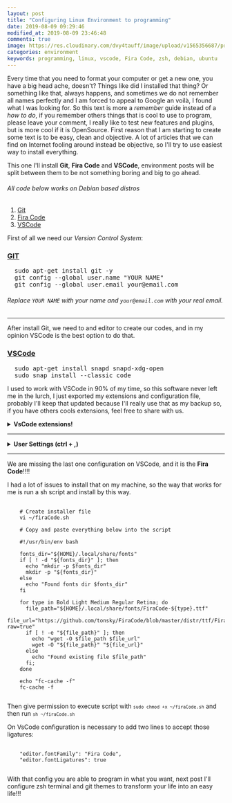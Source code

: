 ```yaml
---
layout: post
title: "Configuring Linux Environment to programming"
date: 2019-08-09 09:29:46
modified_at: 2019-08-09 23:46:48
comments: true
image: https://res.cloudinary.com/dvy4tauff/image/upload/v1565356687/preview_configuring_linux_environment_to_programming_p1oia4.jpg
categories: environment
keywords: programming, linux, vscode, Fira Code, zsh, debian, ubuntu
---
```


Every time that you need to format your computer or get a new one, you have a big head ache, doesn't? Things like did I installed that thing? Or something like that, always happens, and sometimes we do not remember all names perfectly and I am forced to appeal to Google an voilà, I found what I was looking for.
So this text is more a _remember_ guide instead of a _how to do_, if you remember others things that is cool to use to program, please leave your comment, I really like to test new features and plugins, but is more cool if it is OpenSource.
First reason that I am starting to create some text is to be easy, clean and objective. A lot of articles that we can find on Internet fooling around instead be objective, so I'll try to use easiest way to install everything.

This one I'll install **Git**, **Fira Code** and **VSCode**, environment posts will be split between them to be not something boring and big to go ahead.

###### All code below works on Debian based distros

1. [Git](#git)
2. [Fira Code](#firacode)
3. [VSCode](#vscode)

First of all we need our _Version Control System_:

### [GIT](https://git-scm.com/download/linux)

<pre class="bash">
  sudo apt-get install git -y
  git config --global user.name "YOUR NAME"
  git config --global user.email your@email.com
</pre>

###### Replace `YOUR NAME` with your name and `your@email.com` with your real email.

---

After install Git, we need to and editor to create our codes, and in my opinion VSCode is the best option to do that.

### [VSCode](https://code.visualstudio.com/)

<pre class="bash">
  sudo apt-get install snapd snapd-xdg-open
  sudo snap install --classic code
</pre>

I used to work with VSCode in 90% of my time, so this software never left me in the lurch, I just exported my extensions and configuration file, probably I'll keep that updated because I'll really use that as my backup so, if you have others cools extensions, feel free to share with us.

<details>
  <summary><b>VsCode extensions!</b></summary>
  
  <pre class="bash">
    code --install-extension aaron-bond.better-comments
    code --install-extension abusaidm.html-snippets
    code --install-extension ahmadawais.shades-of-purple
    code --install-extension amandeepmittal.expressjs
    code --install-extension bbenoist.vagrant
    code --install-extension bierner.emojisense
    code --install-extension christian-kohler.npm-intellisense
    code --install-extension christian-kohler.path-intellisense
    code --install-extension CoenraadS.bracket-pair-colorizer
    code --install-extension coolbear.systemd-unit-file
    code --install-extension DavidAnson.vscode-markdownlint
    code --install-extension dbaeumer.vscode-eslint
    code --install-extension donjayamanne.githistory
    code --install-extension dracula-theme.theme-dracula
    code --install-extension eamodio.gitlens
    code --install-extension eg2.vscode-npm-script
    code --install-extension eprincev-egor.toggle-upper-case
    code --install-extension esbenp.prettier-vscode
    code --install-extension fatihacet.gitlab-workflow
    code --install-extension formulahendry.auto-rename-tag
    code --install-extension formulahendry.code-runner
    code --install-extension foxundermoon.shell-format
    code --install-extension funkyremi.vscode-google-translate
    code --install-extension ginfuru.ginfuru-vscode-jekyll-syntax
    code --install-extension ginfuru.vscode-jekyll-snippets
    code --install-extension GrapeCity.gc-excelviewer
    code --install-extension Gruntfuggly.todo-tree
    code --install-extension HookyQR.beautify
    code --install-extension humao.rest-client
    code --install-extension jasonn-porch.gitlab-mr
    code --install-extension marcostazi.VS-code-vagrantfile
    code --install-extension micnil.vscode-checkpoints
    code --install-extension ms-azuretools.vscode-cosmosdb
    code --install-extension ms-azuretools.vscode-docker
    code --install-extension ms-python.python
    code --install-extension ms-vscode.azure-account
    code --install-extension ms-vscode.wordcount
    code --install-extension mtxr.sqltools
    code --install-extension oderwat.indent-rainbow
    code --install-extension pflannery.vscode-versionlens
    code --install-extension PKief.material-icon-theme
    code --install-extension pnp.polacode
    code --install-extension qezhu.gitlink
    code --install-extension rbbit.typescript-hero
    code --install-extension redhat.vscode-xml
    code --install-extension RoscoP.ActiveFileInStatusBar
    code --install-extension shd101wyy.markdown-preview-enhanced
    code --install-extension streetsidesoftware.code-spell-checker
    code --install-extension streetsidesoftware.code-spell-checker-portuguese-brazilian
    code --install-extension timonwong.shellcheck
    code --install-extension vector-of-bool.gitflow
    code --install-extension xabikos.JavaScriptSnippets
    code --install-extension Zignd.html-css-class-completion
  </pre>
  
</details>

---

<details>
  <summary><b>User Settings (ctrl + ,)</b></summary>
  
  <pre class="prettyprint" style="display: ">
    <code class="language-json">
      {
        "editor.tabSize": 2,
        "emmet.includeLanguages": {
          "html": "html",
          "javascript": "javascriptreact"
        },
        "workbench.iconTheme": "material-icon-theme",
        "files.autoSave": "afterDelay",
        "files.autoSaveDelay": 2000,
        "terminal.external.linuxExec": "iterm",
        "terminal.external.osxExec": "iTerm.app",
        "terminal.integrated.shell.osx": "zsh",
        "terminal.integrated.enableBold": true,
        "terminal.integrated.fontFamily": "MesloLGL Nerd Font",
        "terminal.integrated.fontSize": 14,
        "terminal.integrated.rightClickCopyPaste": true,
        "editor.wordWrap": "on",
        "editor.formatOnSave": true,
        "editor.formatOnPaste": true,
        "editor.fontFamily": "Fira Code",
        "editor.fontLigatures": true,
        "workbench.editor.highlightModifiedTabs": true,
        "explorer.sortOrder": "type",
        // "editor.minimap.enabled": false,
        "[javascript]": {
          "editor.defaultFormatter": "numso.prettier-standard-vscode"
        },
        "workbench.iconTheme": "material-icon-theme",
        "workbench.colorTheme": "Shades of Purple",
        "prettier.jsxSingleQuote": true,
        "prettier.printWidth": 100,
        "prettier.semi": false,
        "prettier.useTabs": true,
        "prettier.tabWidth": 2,
        "todo-tree.defaultHighlight": {
          "icon": "alert",
          "type": "text",
          "foreground": "red",
          "background": "white",
          "opacity": 50,
          "iconColour": "blue"
        },
        "todo-tree.defaultHighlight": {
          "icon": "alert",
          "type": "text",
          "foreground": "red",
          "background": "white",
          "opacity": 50,
          "iconColour": "blue"
        },
        "todo-tree.customHighlight": {
          "TODO": {
            "icon": "check",
            "type": "line",
            "foreground": "black",
            "iconColour": "red"
          },
          "FIXME": {
            "foreground": "black",
            "iconColour": "yellow",
            "icon": "bug"
          },
          "ASKFORHELP": {
            "icon": "heart",
            "iconColour": "pink"
          }
        },
        "typescript.updateImportsOnFileMove.enabled": "always",
        "cSpell.userWords": ["urlstations"],
        "editor.cursorStyle": "line",
        "editor.cursorBlinking": "expand",
        "files.trimFinalNewlines": true,
        "gitlab.instanceUrl": "http://192.168.101.250/gitlab",
        "window.zoomLevel": 0,
        "shellformat.flag": "-i 4",
        "javascript.updateImportsOnFileMove.enabled": "always",
        "[dockerfile]": {
          "editor.defaultFormatter": "ms-azuretools.vscode-docker"
        },
        "editor.renderWhitespace": "all",
        "extensions.ignoreRecommendations": false
      }
    </code>
  </pre>
</details>

---

We are missing the last one configuration on VSCode, and it is the **Fira Code**!!!!

I had a lot of issues to install that on my machine, so the way that works for me is run a sh script and install by this way.

<pre class="prettyprint">
  <code class="language-bash">
    # Create installer file
    vi ~/firaCode.sh

    # Copy and paste everything below into the script

    #!/usr/bin/env bash

    fonts_dir="${HOME}/.local/share/fonts"
    if [ ! -d "${fonts_dir}" ]; then
      echo "mkdir -p $fonts_dir"
      mkdir -p "${fonts_dir}"
    else
      echo "Found fonts dir $fonts_dir"
    fi

    for type in Bold Light Medium Regular Retina; do
      file_path="${HOME}/.local/share/fonts/FiraCode-${type}.ttf"
      file_url="https://github.com/tonsky/FiraCode/blob/master/distr/ttf/FiraCode-${type}.ttf?raw=true"
      if [ ! -e "${file_path}" ]; then
        echo "wget -O $file_path $file_url"
        wget -O "${file_path}" "${file_url}"
      else
        echo "Found existing file $file_path"
      fi;
    done

    echo "fc-cache -f"
    fc-cache -f
  </code>
</pre>

Then give permission to execute script with <code class="inline">`sudo chmod +x ~/firaCode.sh`</code> and then run <code class="inline">`sh ~/firaCode.sh`</code>

On VsCode configuration is necessary to add two lines to accept those ligatures:

<pre class="prettyprint" style="display: ">
  <code class="language-json">
    "editor.fontFamily": "Fira Code",
    "editor.fontLigatures": true
  </code>
</pre>

With that config you are able to program in what you want, next post I'll configure zsh terminal and git themes to transform your life into an easy life!!!
